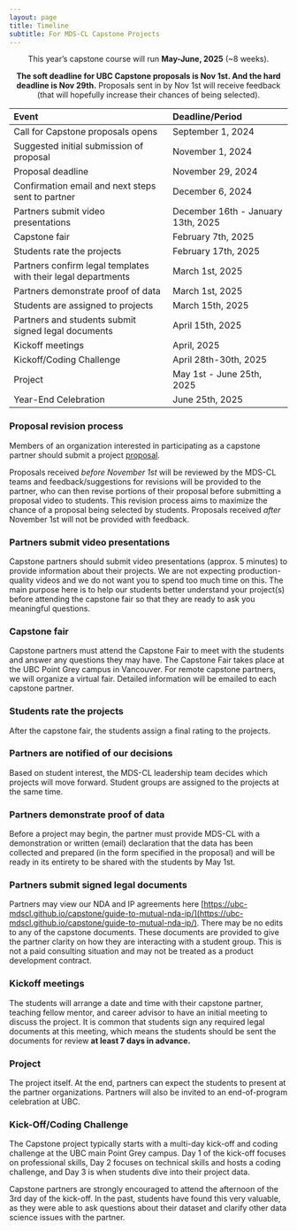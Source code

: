 ```yaml
---
layout: page
title: Timeline
subtitle: For MDS-CL Capstone Projects
---
```


<p style="text-align: center;">This year’s capstone course will run <b>May-June, 2025</b> (~8 weeks).</p>

<p style="text-align: center;"><b>The soft deadline for UBC Capstone proposals is Nov 1st. And the hard deadline is Nov 29th.</b> Proposals sent in by Nov 1st will receive feedback (that will hopefully increase their chances of being selected).</p> 

| Event  | Deadline/Period |
| :------------- | :------------- |
| Call for Capstone proposals opens | September 1, 2024 |
| Suggested initial submission of proposal  | November 1, 2024 |
| Proposal deadline | November 29, 2024 |
| Confirmation email and next steps sent to partner | December 6, 2024 |
| Partners submit video presentations | December 16th - January 13th, 2025 |
| Capstone fair | February 7th, 2025 |
| Students rate the projects  | February 17th, 2025 |
| Partners confirm legal templates with their legal departments | March 1st, 2025 |
| Partners demonstrate proof of data | March 1st, 2025 |
| Students are assigned to projects  | March 15th, 2025 |
| Partners and students submit signed legal documents | April 15th, 2025 |
| Kickoff meetings | April, 2025 |
| Kickoff/Coding Challenge | April 28th-30th, 2025 |
| Project | May 1st - June 25th, 2025 |
| Year-End Celebration | June 25th, 2025 |


### Proposal revision process 

Members of an organization interested in participating as a capstone partner should submit a project [proposal](https://ubc-mds.github.io/capstone/proposal/). 

Proposals received *before November 1st* will be reviewed by the MDS-CL teams and feedback/suggestions for revisions will be provided to the partner, who can then revise portions of their proposal before submitting a proposal video to students. This revision process aims to maximize the chance of a proposal being selected by students. Proposals received *after* November 1st will not be provided with feedback. 

### Partners submit video presentations 

Capstone partners should submit video presentations (approx. 5 minutes) to provide information about their projects. We are not expecting production-quality videos and we do not want you to spend too much time on this. The main purpose here is to help our students better understand your project(s) before attending the capstone fair so that they are ready to ask you meaningful questions. 

### Capstone fair 

Capstone partners must attend the Capstone Fair to meet with the students and answer any questions they may have. The Capstone Fair takes place at the UBC Point Grey campus in Vancouver. For remote capstone partners, we will organize a virtual fair. Detailed information will be emailed to each capstone partner. 

### Students rate the projects 

After the capstone fair, the students assign a final rating to the projects. 

### Partners are notified of our decisions 

Based on student interest, the MDS-CL leadership team decides which projects will move forward. Student groups are assigned to the projects at the same time. 

### Partners demonstrate proof of data 

Before a project may begin, the partner must provide MDS-CL with a demonstration or written (email) declaration that the data has been collected and prepared (in the form specified in the proposal) and will be ready in its entirety to be shared with the students by May 1st.  

### Partners submit signed legal documents

Partners may view our NDA and IP agreements here [https://ubc-mdscl.github.io/capstone/guide-to-mutual-nda-ip/](https://ubc-mdscl.github.io/capstone/guide-to-mutual-nda-ip/). There may be no edits to any of the capstone documents. These documents are provided to give the partner clarity on how they are interacting with a student group. This is not a paid consulting situation and may not be treated as a product development contract.

### Kickoff meetings 

The students will arrange a date and time with their capstone partner, teaching fellow mentor, and career advisor to have an initial meeting to discuss the project. It is common that students sign any required legal documents at this meeting, which means the students should be sent the documents for review <b>at least 7 days in advance.</b> 

### Project 

The project itself. At the end, partners can expect the students to present at the partner organizations. Partners will also be invited to an end-of-program celebration at UBC. 

### Kick-Off/Coding Challenge

The Capstone project typically starts with a multi-day kick-off and coding challenge at the UBC main Point Grey campus. Day 1 of the kick-off focuses on professional skills, Day 2 focuses on technical skills and hosts a coding challenge, and Day 3 is when students dive into their project data.  

Capstone partners are strongly encouraged to attend the afternoon of the 3rd day of the kick-off. In the past, students have found this very valuable, as they were able to ask questions about their dataset and clarify other data science issues with the partner.
